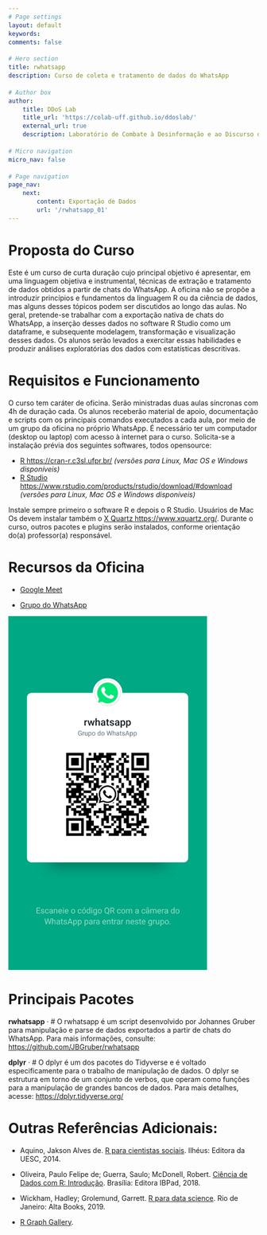 ```yaml
---
# Page settings
layout: default
keywords:
comments: false

# Hero section
title: rwhatsapp
description: Curso de coleta e tratamento de dados do WhatsApp

# Author box
author:
    title: DDoS Lab
    title_url: 'https://colab-uff.github.io/ddoslab/'
    external_url: true
    description: Laboratório de Combate à Desinformação e ao Discurso de Ódio em Sistemas de Comunicação em Rede

# Micro navigation
micro_nav: false

# Page navigation
page_nav:
    next:
        content: Exportação de Dados
        url: '/rwhatsapp_01'
---
```


# Proposta do Curso

Este é um curso de curta duração cujo principal objetivo é apresentar, em uma linguagem objetiva e instrumental, técnicas de extração e tratamento de dados obtidos a partir de chats do WhatsApp. A oficina não se propõe a introduzir princípios e fundamentos da linguagem R ou da ciência de dados, mas alguns desses tópicos podem ser discutidos ao longo das aulas. No geral, pretende-se trabalhar com a exportação nativa de chats do WhatsApp, a inserção desses dados no software R Studio como um dataframe, e subsequente modelagem, transformação e visualização desses dados. Os alunos serão levados a exercitar essas habilidades e produzir análises exploratórias dos dados com estatísticas descritivas.


# Requisitos e Funcionamento

O curso tem caráter de oficina. Serão ministradas duas aulas síncronas com 4h de duração cada. Os alunos receberão material de apoio, documentação e scripts com os principais comandos executados a cada aula, por meio de um grupo da oficina no próprio WhatsApp. É necessário ter um computador (desktop ou laptop) com acesso à internet para o curso. Solicita-se a instalação prévia dos seguintes softwares, todos opensource:

* [R <https://cran-r.c3sl.ufpr.br/>](https://cran-r.c3sl.ufpr.br/) *(versões para Linux, Mac OS e Windows disponíveis)* 
* [R Studio <https://www.rstudio.com/products/rstudio/download/#download>](https://www.rstudio.com/products/rstudio/download/#download) *(versões para Linux, Mac OS e Windows disponíveis)*

Instale sempre primeiro o software R e depois o R Studio. Usuários de Mac Os devem instalar também o [X Quartz <https://www.xquartz.org/>](https://www.xquartz.org/). Durante o curso, outros pacotes e plugins serão instalados, conforme orientação do(a) professor(a) responsável.


# Recursos da Oficina

* [Google Meet](https://meet.google.com/aoj-cfwt-efu)

* [Grupo do WhatsApp](https://chat.whatsapp.com/GHOrAENnQhE7qaeZhQN8z0)

<img src="https://raw.githubusercontent.com/coLAB-UFF/docs/main/images/shared_qr_code.png" width="400">


# Principais Pacotes

**rwhatsapp** &middot; # O rwhatsapp é um script desenvolvido por Johannes Gruber para manipulação e parse de dados exportados a partir de chats do WhatsApp. Para mais informações, consulte: https://github.com/JBGruber/rwhatsapp

**dplyr** &middot; # O dplyr é um dos pacotes do Tidyverse e é voltado especificamente para o trabalho de manipulação de dados. O dplyr se estrutura em torno de um conjunto de verbos, que operam como funções para a manipulação de grandes bancos de dados. Para mais detalhes, acesse: https://dplyr.tidyverse.org/


# Outras Referências Adicionais:

* Aquino, Jakson Alves de. [R para cientistas sociais](http://www.uesc.br/editora/livrosdigitais_20140513/r_cientistas.pdf). Ilhéus: Editora da UESC, 2014.

* Oliveira, Paulo Felipe de; Guerra, Saulo; McDonell, Robert. [Ciência de Dados com R: Introdução](https://ibpad.com.br/publicacoes/ciencia-de-dados-com-r-introducao/). Brasília: Editora IBPad, 2018.

* Wickham, Hadley; Grolemund, Garrett. [R para data science](https://r4ds.had.co.nz/). Rio de Janeiro: Alta Books, 2019.

* [R Graph Gallery](https://www.r-graph-gallery.com/).

